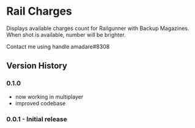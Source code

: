# Rail Charges

Displays available charges count for Railgunner with Backup Magazines. When shot is available, number will be brighter. 

Contact me using handle amadare#8308

## Version History

### 0.1.0

- now working in multiplayer
- improved codebase

### 0.0.1 - Initial release